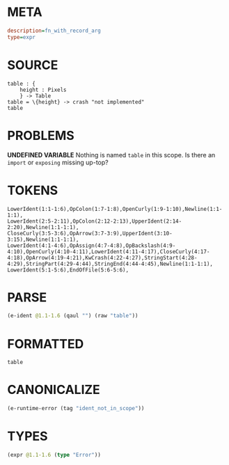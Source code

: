 # META
~~~ini
description=fn_with_record_arg
type=expr
~~~
# SOURCE
~~~roc
table : {
    height : Pixels
    } -> Table
table = \{height} -> crash "not implemented"
table
~~~
# PROBLEMS
**UNDEFINED VARIABLE**
Nothing is named `table` in this scope.
Is there an `import` or `exposing` missing up-top?

# TOKENS
~~~zig
LowerIdent(1:1-1:6),OpColon(1:7-1:8),OpenCurly(1:9-1:10),Newline(1:1-1:1),
LowerIdent(2:5-2:11),OpColon(2:12-2:13),UpperIdent(2:14-2:20),Newline(1:1-1:1),
CloseCurly(3:5-3:6),OpArrow(3:7-3:9),UpperIdent(3:10-3:15),Newline(1:1-1:1),
LowerIdent(4:1-4:6),OpAssign(4:7-4:8),OpBackslash(4:9-4:10),OpenCurly(4:10-4:11),LowerIdent(4:11-4:17),CloseCurly(4:17-4:18),OpArrow(4:19-4:21),KwCrash(4:22-4:27),StringStart(4:28-4:29),StringPart(4:29-4:44),StringEnd(4:44-4:45),Newline(1:1-1:1),
LowerIdent(5:1-5:6),EndOfFile(5:6-5:6),
~~~
# PARSE
~~~clojure
(e-ident @1.1-1.6 (qaul "") (raw "table"))
~~~
# FORMATTED
~~~roc
table
~~~
# CANONICALIZE
~~~clojure
(e-runtime-error (tag "ident_not_in_scope"))
~~~
# TYPES
~~~clojure
(expr @1.1-1.6 (type "Error"))
~~~
